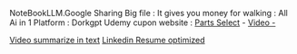 NoteBookLLM.Google [](https://notebooklm.google/)
Sharing Big file : [](https://file.pizza/)
It gives you money for walking : [](https://sweatco.in/)
All Ai in 1 Platform : [](https://theresanaiforthat.com/)
Dorkgpt[](https://www.dorkgpt.com/)
Udemy cupon website : [](https://www.courspora.my.id/)
[Parts Select](https://www.partselect.com/)   - [Video -](https://www.facebook.com/reel/8341663195911846)


[Video summarize in text](https://solidpoint.ai/)
[Linkedin Resume optimized](https://app.careerflow.ai/resumebuilder/editor?id=KNfb1ctInlTpLeWhLtjW)


